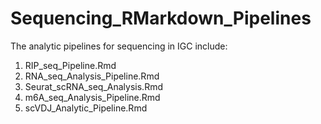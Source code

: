 # Sequencing_RMarkdown_Pipelines

The analytic pipelines for sequencing in IGC include:
1. RIP_seq_Pipeline.Rmd
2. RNA_seq_Analysis_Pipeline.Rmd
3. Seurat_scRNA_seq_Analysis.Rmd
4. m6A_seq_Analysis_Pipeline.Rmd
5. scVDJ_Analytic_Pipeline.Rmd
